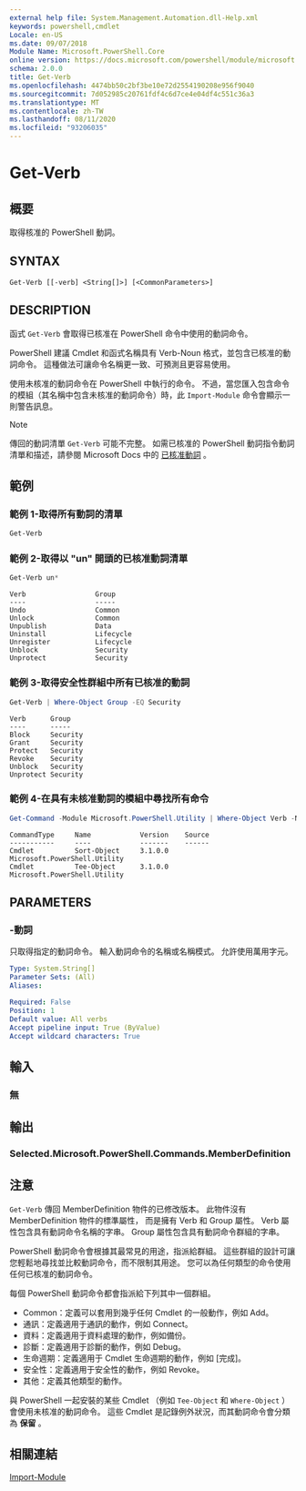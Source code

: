 ```yaml
---
external help file: System.Management.Automation.dll-Help.xml
keywords: powershell,cmdlet
Locale: en-US
ms.date: 09/07/2018
Module Name: Microsoft.PowerShell.Core
online version: https://docs.microsoft.com/powershell/module/microsoft.powershell.core/functions/get-verb?view=powershell-5.1&WT.mc_id=ps-gethelp
schema: 2.0.0
title: Get-Verb
ms.openlocfilehash: 4474bb50c2bf3be10e72d2554190208e956f9040
ms.sourcegitcommit: 7d052985c20761fdf4c6d7ce4e04df4c551c36a3
ms.translationtype: MT
ms.contentlocale: zh-TW
ms.lasthandoff: 08/11/2020
ms.locfileid: "93206035"
---
```

# Get-Verb

## 概要
取得核准的 PowerShell 動詞。

## SYNTAX

```
Get-Verb [[-verb] <String[]>] [<CommonParameters>]
```

## DESCRIPTION

函式 `Get-Verb` 會取得已核准在 PowerShell 命令中使用的動詞命令。

PowerShell 建議 Cmdlet 和函式名稱具有 Verb-Noun 格式，並包含已核准的動詞命令。 這種做法可讓命令名稱更一致、可預測且更容易使用。

使用未核准的動詞命令在 PowerShell 中執行的命令。 不過，當您匯入包含命令的模組（其名稱中包含未核准的動詞命令）時，此 `Import-Module` 命令會顯示一則警告訊息。

> [!NOTE]
> 傳回的動詞清單 `Get-Verb` 可能不完整。 如需已核准的 PowerShell 動詞指令動詞清單和描述，請參閱 Microsoft Docs 中的 [已核准動詞](../../docs-conceptual/developer/cmdlet/approved-verbs-for-windows-powershell-commands.md) 。

## 範例

### 範例 1-取得所有動詞的清單

```powershell
Get-Verb
```

### 範例 2-取得以 "un" 開頭的已核准動詞清單

```powershell
Get-Verb un*
```

```Output
Verb                 Group
----                 -----
Undo                 Common
Unlock               Common
Unpublish            Data
Uninstall            Lifecycle
Unregister           Lifecycle
Unblock              Security
Unprotect            Security
```

### 範例 3-取得安全性群組中所有已核准的動詞

```powershell
Get-Verb | Where-Object Group -EQ Security
```

```Output
Verb      Group
----      -----
Block     Security
Grant     Security
Protect   Security
Revoke    Security
Unblock   Security
Unprotect Security
```

### 範例 4-在具有未核准動詞的模組中尋找所有命令

```powershell
Get-Command -Module Microsoft.PowerShell.Utility | Where-Object Verb -NotIn (Get-Verb).Verb
```

```Output
CommandType     Name            Version    Source
-----------     ----            -------    ------
Cmdlet          Sort-Object     3.1.0.0    Microsoft.PowerShell.Utility
Cmdlet          Tee-Object      3.1.0.0    Microsoft.PowerShell.Utility
```

## PARAMETERS

### -動詞

只取得指定的動詞命令。
輸入動詞命令的名稱或名稱模式。
允許使用萬用字元。

```yaml
Type: System.String[]
Parameter Sets: (All)
Aliases:

Required: False
Position: 1
Default value: All verbs
Accept pipeline input: True (ByValue)
Accept wildcard characters: True
```

## 輸入

### 無

## 輸出

### Selected.Microsoft.PowerShell.Commands.MemberDefinition

## 注意

`Get-Verb` 傳回 MemberDefinition 物件的已修改版本。
此物件沒有 MemberDefinition 物件的標準屬性， 而是擁有 Verb 和 Group 屬性。 Verb 屬性包含具有動詞命令名稱的字串。 Group 屬性包含具有動詞命令群組的字串。

PowerShell 動詞命令會根據其最常見的用途，指派給群組。 這些群組的設計可讓您輕鬆地尋找並比較動詞命令，而不限制其用途。 您可以為任何類型的命令使用任何已核准的動詞命令。

每個 PowerShell 動詞命令都會指派給下列其中一個群組。

- Common：定義可以套用到幾乎任何 Cmdlet 的一般動作，例如 Add。
- 通訊：定義適用于通訊的動作，例如 Connect。
- 資料：定義適用于資料處理的動作，例如備份。
- 診斷：定義適用于診斷的動作，例如 Debug。
- 生命週期：定義適用于 Cmdlet 生命週期的動作，例如 [完成]。
- 安全性：定義適用于安全性的動作，例如 Revoke。
- 其他：定義其他類型的動作。

與 PowerShell 一起安裝的某些 Cmdlet （例如 `Tee-Object` 和 `Where-Object` ）會使用未核准的動詞命令。 這些 Cmdlet 是記錄例外狀況，而其動詞命令會分類為 **保留** 。

## 相關連結

[Import-Module](import-module.md)
